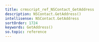 ```yaml
---
title: crmscript_ref_NSContact_GetAddress
description: NSContact.GetAddress()
intellisense: NSContact.GetAddress
sortOrder: 1724
keywords: GetAddress()
so.topic: reference
---
```





